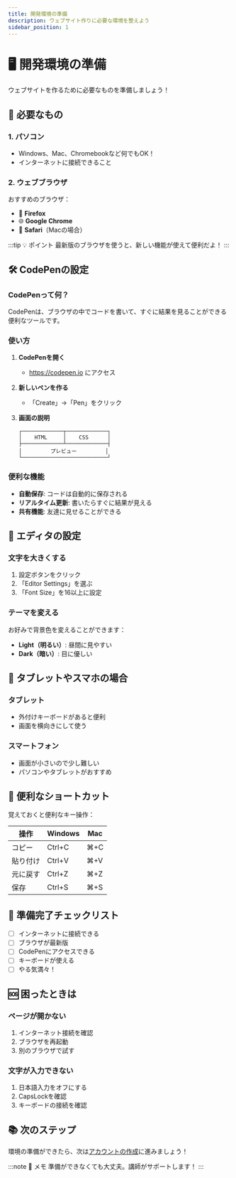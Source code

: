 ```yaml
---
title: 開発環境の準備
description: ウェブサイト作りに必要な環境を整えよう
sidebar_position: 1
---
```


# 🖥️ 開発環境の準備

ウェブサイトを作るために必要なものを準備しましょう！

## 🌟 必要なもの

### 1. パソコン
- Windows、Mac、Chromebookなど何でもOK！
- インターネットに接続できること

### 2. ウェブブラウザ
おすすめのブラウザ：
- 🦊 **Firefox**
- 🌐 **Google Chrome**
- 🧭 **Safari**（Macの場合）

:::tip 💡 ポイント
最新版のブラウザを使うと、新しい機能が使えて便利だよ！
:::

## 🛠️ CodePenの設定

### CodePenって何？
CodePenは、ブラウザの中でコードを書いて、すぐに結果を見ることができる便利なツールです。

### 使い方
1. **CodePenを開く**
   - https://codepen.io にアクセス
   
2. **新しいペンを作る**
   - 「Create」→「Pen」をクリック
   
3. **画面の説明**
   ```
   ┌─────────────┬─────────────┐
   │    HTML     │    CSS      │
   ├─────────────┴─────────────┤
   │         プレビュー         │
   └───────────────────────────┘
   ```

### 便利な機能
- **自動保存**: コードは自動的に保存される
- **リアルタイム更新**: 書いたらすぐに結果が見える
- **共有機能**: 友達に見せることができる

## 🎨 エディタの設定

### 文字を大きくする
1. 設定ボタンをクリック
2. 「Editor Settings」を選ぶ
3. 「Font Size」を16以上に設定

### テーマを変える
お好みで背景色を変えることができます：
- **Light（明るい）**: 昼間に見やすい
- **Dark（暗い）**: 目に優しい

## 📱 タブレットやスマホの場合

### タブレット
- 外付けキーボードがあると便利
- 画面を横向きにして使う

### スマートフォン
- 画面が小さいので少し難しい
- パソコンやタブレットがおすすめ

## 🔧 便利なショートカット

覚えておくと便利なキー操作：

| 操作 | Windows | Mac |
|------|---------|-----|
| コピー | Ctrl+C | ⌘+C |
| 貼り付け | Ctrl+V | ⌘+V |
| 元に戻す | Ctrl+Z | ⌘+Z |
| 保存 | Ctrl+S | ⌘+S |

## 🚀 準備完了チェックリスト

- [ ] インターネットに接続できる
- [ ] ブラウザが最新版
- [ ] CodePenにアクセスできる
- [ ] キーボードが使える
- [ ] やる気満々！

## 🆘 困ったときは

### ページが開かない
1. インターネット接続を確認
2. ブラウザを再起動
3. 別のブラウザで試す

### 文字が入力できない
1. 日本語入力をオフにする
2. CapsLockを確認
3. キーボードの接続を確認

## 📚 次のステップ

環境の準備ができたら、次は[アカウントの作成](/docs/preparation/accounts)に進みましょう！

:::note 📝 メモ
準備ができなくても大丈夫。講師がサポートします！
:::